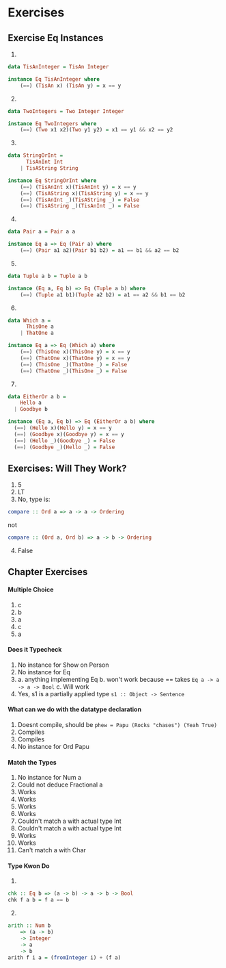 # Exercises

## Exercise Eq Instances

1.

```haskell
data TisAnInteger = TisAn Integer

instance Eq TisAnInteger where
    (==) (TisAn x) (TisAn y) = x == y
```

2.

```haskell
data TwoIntegers = Two Integer Integer

instance Eq TwoIntegers where
    (==) (Two x1 x2)(Two y1 y2) = x1 == y1 && x2 == y2
```

3.
```haskell
data StringOrInt =
      TisAnInt Int
    | TisAString String

instance Eq StringOrInt where
    (==) (TisAnInt x)(TisAnInt y) = x == y
    (==) (TisAString x)(TisAString y) = x == y
    (==) (TisAnInt _)(TisAString _) = False
    (==) (TisAString _)(TisAnInt _) = False
````

4.

```haskell
data Pair a = Pair a a

instance Eq a => Eq (Pair a) where
    (==) (Pair a1 a2)(Pair b1 b2) = a1 == b1 && a2 == b2
```

5.

```haskell
data Tuple a b = Tuple a b

instance (Eq a, Eq b) => Eq (Tuple a b) where
    (==) (Tuple a1 b1)(Tuple a2 b2) = a1 == a2 && b1 == b2
```

6.

```haskell
data Which a =
      ThisOne a
    | ThatOne a

instance Eq a => Eq (Which a) where
    (==) (ThisOne x)(ThisOne y) = x == y
    (==) (ThatOne x)(ThatOne y) = x == y
    (==) (ThisOne _)(ThatOne _) = False
    (==) (ThatOne _)(ThisOne _) = False
```

7.

```haskell
data EitherOr a b =
    Hello a
  | Goodbye b

instance (Eq a, Eq b) => Eq (EitherOr a b) where
  (==) (Hello x)(Hello y) = x == y
  (==) (Goodbye x)(Goodbye y) = x == y
  (==) (Hello _)(Goodbye _) = False
  (==) (Goodbye _)(Hello _) = False
```

## Exercises: Will They Work?

1. 5
2. LT
3. No, type is:

```haskell
compare :: Ord a => a -> a -> Ordering
```

not

```haskell
compare :: (Ord a, Ord b) => a -> b -> Ordering
```

4. False

## Chapter Exercises

#### Multiple Choice

1. c
2. b
3. a
4. c
5. a

#### Does it Typecheck

1. No instance for Show on Person
2. No instance for Eq
3. a. anything implementing Eq
   b. won't work because == takes `Eq a -> a -> a -> Bool`
   c. Will work
4. Yes, s1 is a partially applied type `s1 :: Object -> Sentence`

#### What can we do with the datatype declaration

1. Doesnt compile, should be `phew = Papu (Rocks "chases") (Yeah True)`
2. Compiles
3. Compiles
4. No instance for Ord Papu

#### Match the Types

1. No instance for Num a
2. Could not deduce Fractional a
3. Works
4. Works
5. Works
6. Works
7. Couldn't match a with actual type Int
8. Couldn't match a with actual type Int
9. Works
10. Works
11. Can't match a with Char

#### Type Kwon Do

1.

```haskell
chk :: Eq b => (a -> b) -> a -> b -> Bool
chk f a b = f a == b
```

2.

```haskell
arith :: Num b
    => (a -> b)
    -> Integer
    -> a
    -> b
arith f i a = (fromInteger i) + (f a)
```
